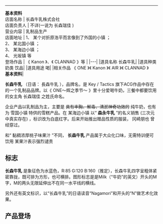 ---  
**基本资料**  
店面名称  |  长森牛乳株式会社   
店面负责人  |  不详(一说为  长森瑞佳  )   
营业内容  |  乳制品生产   
店面地址  |  1、  某个对折原浩平而言像到了外国的小镇  ；   
2、  某北国小镇  ；  
3、  某海边小镇  ；  
4、  光坂镇  等  
登场作品  |  《  Kanon  》、《  CLANNAD  》等   |
|---|
|道具名称    长森牛乳|
|道具种类    奶类  饮品|
|道具用途    喝|
|相关作品    《  ONE  》《  Kanon  》《  AIR  》《  CLANNAD  》   <br>**基本资料**|
  
**长森牛乳** （日语：  長森牛乳  ），品牌名，是  Key  /  Tactics  旗下ACG作品中存在的一个乳制品品牌。以《
ONE～辉之季节～  》里十分爱喝牛奶，三餐中都要饮用的女主角  长森瑞佳  之姓氏命名。

企业产品以乳制品为主，主要是 ~~具有丰胸、解毒、清淤神奇功效的~~ 纯牛奶，也有为  雪国小镇  特供的雪糕产品。在  某海边小镇  以“
**森永牛乳** ”的名义销售  (三次元中真实存在)  ，标识改为白底红字。后来开始推出赠品性质的服装，  冈崎朋也  曾经穿过。

和“  黏稠浓厚桃子味果汁  ”不同， **长森牛乳** 产品属于大众化口味，无需特训便可饮用  某果汁表示强烈谴责

##  标志

**长森牛乳** 是象征色为水蓝色，R:85 G:120
B:160（推定），长森牛乳四字呈粗体紧密靠拢，既可排为方形，也可横排。图形标志是是Milk（“牛奶”的英文）开头的M字，M的两头无限延伸出不在同一水平线的横线。

另外还有英文标识，以“长森牛乳”的日语读音“Nagamori”和开头的“N”做艺术化效果。

##  产品登场

